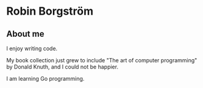 # Robin Borgström

## About me
I enjoy writing code.

My book collection just grew to include "The art of computer programming" by Donald Knuth, and I could not be happier.

I am learning Go programming.


<!---
Robinborg/Robinborg is a ✨ special ✨ repository because its `README.md` (this file) appears on your GitHub profile.
You can click the Preview link to take a look at your changes.
--->
